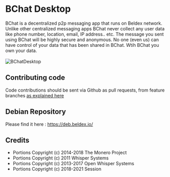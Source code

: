 # BChat Desktop

BChat is a decentralized p2p messaging app that runs on Beldex network.
Unlike other centralized messaging apps BChat never collect any user data like phone number, location, email, IP address.. etc.
The message you sent using BChat will be highly secure and anonymous. No one (even us) can have control of your data that has been shared in BChat. 
Wtih BChat you own your data.
<br/><br/>
![BChatDesktop](https://bchat.beldex.io/blog/wp-content/uploads/2022/10/Your-Profile.png)

Contributing code
-----------------

Code contributions should be sent via Github as pull requests, from feature branches [as explained here](https://help.github.com/articles/using-pull-requests)

Debian Repository 
-----------------
Please find it here : https://deb.beldex.io/

Credits
-------
- Portions Copyright (c) 2014-2018 The Monero Project
- Portions Copyright (c) 2011 Whisper Systems
- Portions Copyright (c) 2013-2017 Open Whisper Systems
- Portions Copyright (c) 2018-2021 Session 

